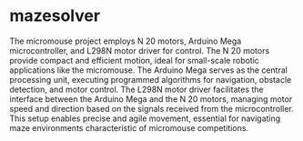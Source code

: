 # mazesolver
The micromouse project employs N 20 motors, Arduino Mega microcontroller, and L298N motor driver for control. The N 20 motors provide compact and efficient motion, ideal for small-scale robotic applications like the micromouse. The Arduino Mega serves as the central processing unit, executing programmed algorithms for navigation, obstacle detection, and motor control. The L298N motor driver facilitates the interface between the Arduino Mega and the N 20 motors, managing motor speed and direction based on the signals received from the microcontroller. This setup enables precise and agile movement, essential for navigating maze environments characteristic of micromouse competitions.
